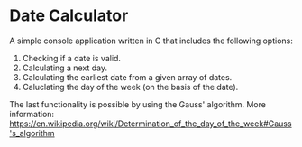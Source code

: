 # Date Calculator

A simple console application written in C that includes the following options:

1. Checking if a date is valid.
2. Calculating a next day.
3. Calculating the earliest date from a given array of dates.
4. Caluclating the day of the week (on the basis of the date).

The last functionality is possible by using the Gauss' algorithm. 
More information: 
https://en.wikipedia.org/wiki/Determination_of_the_day_of_the_week#Gauss's_algorithm
